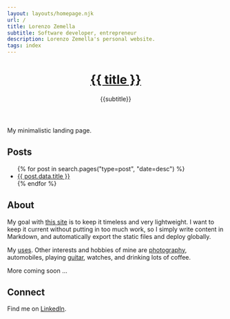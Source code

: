 ```yaml
---
layout: layouts/homepage.njk
url: /
title: Lorenzo Zemella
subtitle: Software developer, entrepreneur
description: Lorenzo Zemella's personal website.
tags: index
---
```


<header>

<h1><a href="/" class="text-inherit no-underline">{{ title }}</a></h1>

<p class="subtitle">{{subtitle}}</p>

</header>

<section>

My minimalistic landing page. 

</section><section>

## Posts

<ul class="pt-4">
{% for post in search.pages("type=post", "date=desc") %}
  <li>
      <a href="{{post.data.url}}">{{ post.data.title }}</a>
  </li>
{% endfor %}
</ul>

</section><section>

## About

My goal with [this site](/about/) is to keep it timeless and very lightweight. I want to keep it current without putting in too much work, so I simply write content in Markdown, and automatically export the static files and deploy globally. 

My [uses](/uses/). Other interests and hobbies of mine are [photography](/photography/), automobiles, playing [guitar](guitar), watches, and drinking lots of coffee. 

<!-- Some useful facts and [references](/references/). Hopefully they are also useful to you.  -->

More coming soon ... 

</section><section>

## Connect

Find me on [LinkedIn]({{author.x.social.linkedin}}). 

</section>